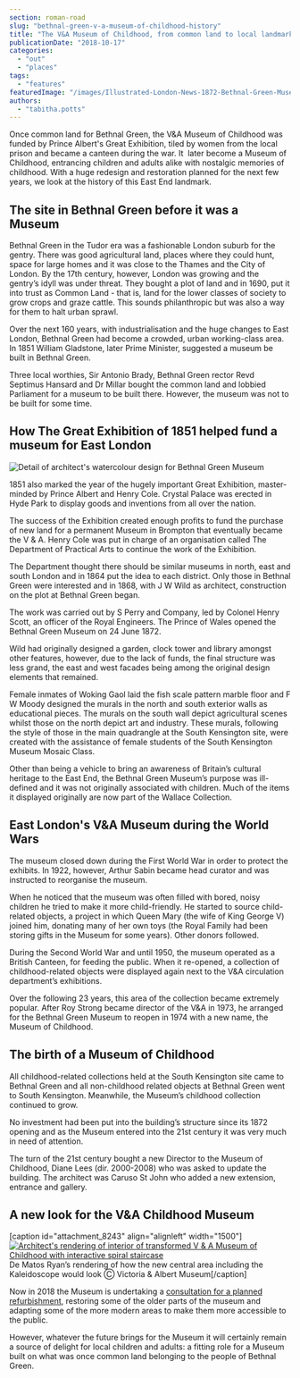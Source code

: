 ```yaml
---
section: roman-road
slug: "bethnal-green-v-a-museum-of-childhood-history"
title: "The V&A Museum of Childhood, from common land to local landmark"
publicationDate: "2018-10-17"
categories: 
  - "out"
  - "places"
tags: 
  - "features"
featuredImage: "/images/Illustrated-London-News-1872-Bethnal-Green-Museum-Opening.jpg"
authors: 
  - "tabitha.potts"
---
```


Once common land for Bethnal Green, the V&A Museum of Childhood was funded by Prince Albert's Great Exhibition, tiled by women from the local prison and became a canteen during the war. It  later become a Museum of Childhood, entrancing children and adults alike with nostalgic memories of childhood. With a huge redesign and restoration planned for the next few years, we look at the history of this East End landmark.

## The site in Bethnal Green before it was a Museum

Bethnal Green in the Tudor era was a fashionable London suburb for the gentry. There was good agricultural land, places where they could hunt, space for large homes and it was close to the Thames and the City of London. By the 17th century, however, London was growing and the gentry’s idyll was under threat. They bought a plot of land and in 1690, put it into trust as Common Land - that is, land for the lower classes of society to grow crops and graze cattle. This sounds philanthropic but was also a way for them to halt urban sprawl.

Over the next 160 years, with industrialisation and the huge changes to East London, Bethnal Green had become a crowded, urban working-class area. In 1851 William Gladstone, later Prime Minister, suggested a museum be built in Bethnal Green.

Three local worthies, Sir Antonio Brady, Bethnal Green rector Revd Septimus Hansard and Dr Millar bought the common land and lobbied Parliament for a museum to be built there. However, the museum was not to be built for some time.

## How The Great Exhibition of 1851 helped fund a museum for East London

![Detail of architect's watercolour design for Bethnal Green Museum](/images/watercolour-bethnal-green-museum-of-childhood-design-jw-wild-cropped-resized-1024x683.jpg)

1851 also marked the year of the hugely important Great Exhibition, master-minded by Prince Albert and Henry Cole. Crystal Palace was erected in Hyde Park to display goods and inventions from all over the nation.

The success of the Exhibition created enough profits to fund the purchase of new land for a permanent Museum in Brompton that eventually became the V & A. Henry Cole was put in charge of an organisation called The Department of Practical Arts to continue the work of the Exhibition.

The Department thought there should be similar museums in north, east and south London and in 1864 put the idea to each district. Only those in Bethnal Green were interested and in 1868, with J W Wild as architect, construction on the plot at Bethnal Green began.

The work was carried out by S Perry and Company, led by Colonel Henry Scott, an officer of the Royal Engineers. The Prince of Wales opened the Bethnal Green Museum on 24 June 1872.

Wild had originally designed a garden, clock tower and library amongst other features, however, due to the lack of funds, the final structure was less grand, the east and west facades being among the original design elements that remained.

Female inmates of Woking Gaol laid the fish scale pattern marble floor and F W Moody designed the murals in the north and south exterior walls as educational pieces. The murals on the south wall depict agricultural scenes whilst those on the north depict art and industry. These murals, following the style of those in the main quadrangle at the South Kensington site, were created with the assistance of female students of the South Kensington Museum Mosaic Class.

Other than being a vehicle to bring an awareness of Britain’s cultural heritage to the East End, the Bethnal Green Museum’s purpose was ill-defined and it was not originally associated with children. Much of the items it displayed originally are now part of the Wallace Collection.

## East London's V&A Museum during the World Wars

The museum closed down during the First World War in order to protect the exhibits. In 1922, however, Arthur Sabin became head curator and was instructed to reorganise the museum.

When he noticed that the museum was often filled with bored, noisy children he tried to make it more child-friendly. He started to source child-related objects, a project in which Queen Mary (the wife of King George V) joined him, donating many of her own toys (the Royal Family had been storing gifts in the Museum for some years). Other donors followed.

During the Second World War and until 1950, the museum operated as a British Canteen, for feeding the public. When it re-opened, a collection of childhood-related objects were displayed again next to the V&A circulation department’s exhibitions.

Over the following 23 years, this area of the collection became extremely popular. After Roy Strong became director of the V&A in 1973, he arranged for the Bethnal Green Museum to reopen in 1974 with a new name, the Museum of Childhood.

## The birth of a Museum of Childhood

All childhood-related collections held at the South Kensington site came to Bethnal Green and all non-childhood related objects at Bethnal Green went to South Kensington. Meanwhile, the Museum’s childhood collection continued to grow.

No investment had been put into the building’s structure since its 1872 opening and as the Museum entered into the 21st century it was very much in need of attention.

The turn of the 21st century bought a new Director to the Museum of Childhood, Diane Lees (dir. 2000-2008) who was asked to update the building. The architect was Caruso St John who added a new extension, entrance and gallery.

## A new look for the V&A Childhood Museum

\[caption id="attachment\_8243" align="alignleft" width="1500"\][![Architect's rendering of interior of transformed V & A Museum of Childhood with interactive spiral staircase](/images/VA_Museum_Childhood_transformed_interior_render-c-De-Matos-Ryan-1.jpg)](https://romanroadlondon.com/wp-content/uploads/2018/10/VA_Museum_Childhood_transformed_interior_render-c-De-Matos-Ryan-1.jpg) De Matos Ryan’s rendering of how the new central area including the Kaleidoscope would look Ⓒ Victoria & Albert Museum\[/caption\]

Now in 2018 the Museum is undertaking a [consultation for a planned refurbishment](https://romanroadlondon.com/v-a-museum-childhood-redesign-consultation/), restoring some of the older parts of the museum and adapting some of the more modern areas to make them more accessible to the public.

However, whatever the future brings for the Museum it will certainly remain a source of delight for local children and adults: a fitting role for a Museum built on what was once common land belonging to the people of Bethnal Green.


